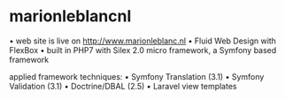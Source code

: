 # marionleblancnl

•	web site is live on http://www.marionleblanc.nl
•   Fluid Web Design with FlexBox
•	built in PHP7 with Silex 2.0 micro framework, a Symfony based framework

applied framework techniques:
•	Symfony Translation (3.1)
•	Symfony Validation (3.1)
•	Doctrine/DBAL (2.5)
•	Laravel view templates


